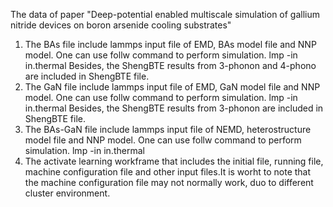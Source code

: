 The data of paper "Deep-potential enabled multiscale simulation of gallium nitride devices on boron arsenide cooling substrates"
1. The BAs file include lammps input file of EMD, BAs model file and NNP model. One can use follw command to perform simulation.
                                                            lmp -in in.thermal
   Besides, the  ShengBTE results from 3-phonon and 4-phono are included in ShengBTE file.
2. The GaN file include lammps input file of EMD, GaN model file and NNP model. One can use follw command to perform simulation.
                                                            lmp -in in.thermal
   Besides, the  ShengBTE results from 3-phonon are included in ShengBTE file.
3. The BAs-GaN file include lammps input file of NEMD, heterostructure model file and NNP model. One can use follw command to perform simulation.
                                                            lmp -in in.thermal
4. The activate learning workframe that includes the initial file, running file, machine configuration file and other input files.It is worht to note that the  machine      configuration file may not normally work, duo to different cluster environment. 
